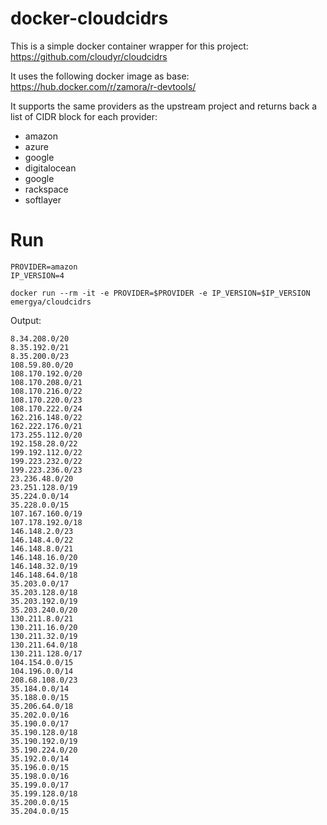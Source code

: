 # docker-cloudcidrs

This is a simple docker container wrapper for this project: https://github.com/cloudyr/cloudcidrs

It uses the following docker image as base: https://hub.docker.com/r/zamora/r-devtools/

It supports the same providers as the upstream project and returns back a list of CIDR block for each provider:

* amazon
* azure
* google
* digitalocean
* google
* rackspace
* softlayer

# Run

```
PROVIDER=amazon
IP_VERSION=4

docker run --rm -it -e PROVIDER=$PROVIDER -e IP_VERSION=$IP_VERSION emergya/cloudcidrs
```

Output:
```
8.34.208.0/20
8.35.192.0/21
8.35.200.0/23
108.59.80.0/20
108.170.192.0/20
108.170.208.0/21
108.170.216.0/22
108.170.220.0/23
108.170.222.0/24
162.216.148.0/22
162.222.176.0/21
173.255.112.0/20
192.158.28.0/22
199.192.112.0/22
199.223.232.0/22
199.223.236.0/23
23.236.48.0/20
23.251.128.0/19
35.224.0.0/14
35.228.0.0/15
107.167.160.0/19
107.178.192.0/18
146.148.2.0/23
146.148.4.0/22
146.148.8.0/21
146.148.16.0/20
146.148.32.0/19
146.148.64.0/18
35.203.0.0/17
35.203.128.0/18
35.203.192.0/19
35.203.240.0/20
130.211.8.0/21
130.211.16.0/20
130.211.32.0/19
130.211.64.0/18
130.211.128.0/17
104.154.0.0/15
104.196.0.0/14
208.68.108.0/23
35.184.0.0/14
35.188.0.0/15
35.206.64.0/18
35.202.0.0/16
35.190.0.0/17
35.190.128.0/18
35.190.192.0/19
35.190.224.0/20
35.192.0.0/14
35.196.0.0/15
35.198.0.0/16
35.199.0.0/17
35.199.128.0/18
35.200.0.0/15
35.204.0.0/15
```
